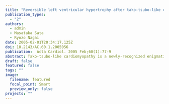 ```yaml
---
title: "Reversible left ventricular hypertrophy after tako-tsubo-like cardiomyopathy"
publication_types:
  - "2"
authors:
  - admin
  - Masataka Sata
  - Ryozo Nagai
date: 2005-02-01T20:34:17.125Z
doi: 10.2143/AC.60.1.2005056
publication:  Acta Cardiol. 2005 Feb;60(1):77-9
abstract: Tako-tsubo-like cardiomyopathy is a newly-recognized enigmatic disease characterized by transient left ventricular dysfunction of a broad area of the apex with a hyperkinetic area around the cardiac base. There is ST-segment elevation with no coronary stenosis. The exact mechanism for this entity remains unknown. Here, we report a case of tako-tsubo-like cardiomyopathy that showed a marked left ventricular hypertrophy (LVH) when the wall motion returned to normal. LVH was normalized at 10 months. The cause of LVH remains unknown. 
draft: false
featured: false
tags: ""
image:
  filename: featured
  focal_point: Smart
  preview_only: false
projects: ""
---
```


